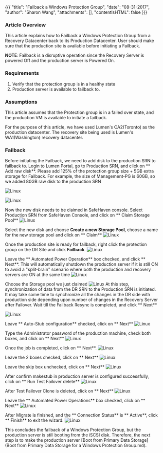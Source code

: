 {{{
  "title": "Failback a Windows Protection Group",
  "date": "08-31-2017",
  "author": "Sharon Wang",
  "attachments": [],
  "contentIsHTML": false
}}}

### Article Overview

This article explains how to Failback a Windows Protection Group from a Recovery Datacenter back to its Production Datacenter. User should make sure that the production site is available before initiating a Failback.

**NOTE**: Failback is a disruptive operation since the Recovery Server is powered Off and the production server is Powered On.

### Requirements

1. Verify that the protection group is in a healthy state
2. Production server is available to failback to.

### Assumptions

This article assumes that the Protection group is in a failed over state, and the production VM is available to initiate a failback.

For the purpose of this article, we have used Lumen's CA2(Toronto) as the production datacenter. The recovery site being used is Lumen's WA1(Washington) recovery datacenter.

### Failback

Before initiating the Failback, we need to add disk to the production SRN to failback to. Login to Lumen Portal, go to Production SRN, and click on ** Add raw disk**. Please add 125% of the protection group size + 5GB extra storage for Failback. For example, the size of Management-PG is 60GB, so we added 80GB raw disk to the production SRN

![Linux](../../images/SH4.0/WindowsFB/WFB3.png)

![Linux](../../images/SH4.0/WindowsFB/WFB4.png)

Now the new disk needs to be claimed in SafeHaven console. Select Production SRN from SafeHaven Console, and click on ** Claim Storage Pool**
![Linux](../../images/SH4.0/WindowsFB/WFB5.png)

Select the new disk and choose **Create a new Storage Pool**, choose a name for the new storage pool and click on ** Claim**
![Linux](../../images/SH4.0/WindowsFB/WFB6.png)

Once the production site is ready for failback, right click the protection group on the DR Site and click **Failback**.
![Linux](../../images/SH4.0/WindowsFB/WFB1.png)

Leave the ** Automated Power Operation** box checked, and click ** Next**.
This will automatically shutdown the production server if it is still ON to avoid a "split-brain" scenario where both the production and recovery servers are ON at the same time
![Linux](../../images/SH4.0/WindowsFB/WFB2.png)

Choose the Storage pool we just claimed
![Linux](../../images/SH4.0/WindowsFB/WFB7.png)
At this step, synchronization of data from the DR SRN to the Production SRN is initiated. It may take some time to synchronize all the changes in the DR side with production side depending upon number of changes in the Recovery Server after Failover.
Wait till the Failback Resync is completed, and click ** Next**

![Linux](../../images/SH4.0/WindowsFB/WFB8.png)

Leave ** Auto-Stub configuration** checked, click on ** Next**
![Linux](../../images/SH4.0/WindowsFB/WFB9.png)

Type the Administrator password of the production machine, check both boxes, and click on ** Next**
![Linux](../../images/SH4.0/WindowsFB/WFB10.png)

Once the job is completed, click on ** Next**.
![Linux](../../images/SH4.0/WindowsFB/WFB11.png)

Leave the 2 boxes checked, click on ** Next**
![Linux](../../images/SH4.0/WindowsFB/WFB12.png)

Leave the skip box unchecked, click on ** Next**
![Linux](../../images/SH4.0/WindowsFB/WFB13.png)

After confirm makestub in production server is configured successfully, click on ** Run Test Failover delete**
![Linux](../../images/SH4.0/WindowsFB/WFB14.png)

After Test Failover Clone is deleted, click on ** Next**
![Linux](../../images/SH4.0/WindowsFB/WFB15.png)

Leave the ** Automated Power Operations** box checked, click on ** Next**
![Linux](../../images/SH4.0/WindowsFB/WFB16.png)

After Migrate is finished, and the ** Connection Status** is ** Active**, click ** Finish** to exit the wizard.
![Linux](../../images/SH4.0/WindowsFB/WFB17.png)

This concludes the failback of a Windows Protection Group, but the production server is still booting from the iSCSI disk. Therefore, the next step is to make the production server [Boot from Primary Data Storage](Boot from Primary Data Storage for a Windows Protection Group.md).


